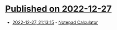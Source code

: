 # [Published on 2022-12-27](index.md)

* [2022-12-27, 21:13:15](https://news.ycombinator.com/item?id=34153883) - [Notepad Calculator](https://notepadcalculator.com/)
